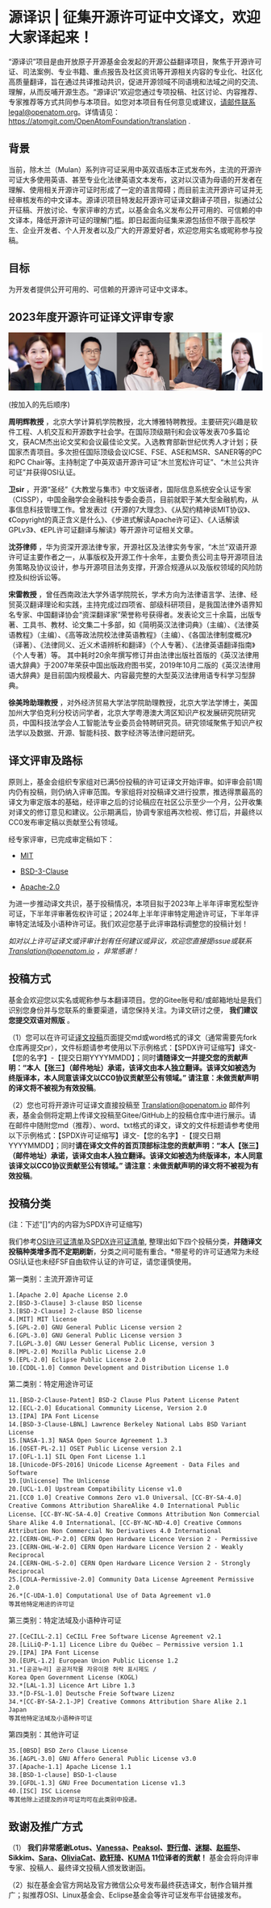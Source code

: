 # 源译识 | 征集开源许可证中文译文，欢迎大家译起来！

“源译识”项目是由开放原子开源基金会发起的开源公益翻译项目，聚焦于开源许可证、司法案例、专业书籍、重点报告及社区资讯等开源相关内容的专业化、社区化高质量翻译，旨在通过共译推动共识，促进开源领域不同语境和法域之间的交流、理解，从而反哺开源生态。“源译识”欢迎您通过专项投稿、社区讨论、内容推荐、专家推荐等方式共同参与本项目。如您对本项目有任何意见或建议，请邮件联系legal@openatom.org。详情请见：https://atomgit.com/OpenAtomFoundation/translation .

## 背景
当前，除木兰（Mulan）系列许可证采用中英双语版本正式发布外，主流的开源许可证大多使用英语、甚至专业化法律英语文本发布，这对以汉语为母语的开发者在理解、使用相关开源许可证时形成了一定的语言障碍；而目前主流开源许可证并无经审核发布的中文译本。源译识项目特发起开源许可证译文翻译子项目，拟通过公开征稿、开放讨论、专家评审的方式，以基金会名义发布公开可用的、可信赖的中文译本，降低开源许可证的理解门槛。即日起面向征集来源包括但不限于高校学生、企业开发者、个人开发者以及广大的开源爱好者，欢迎您用实名或昵称参与投稿。

## 目标
为开发者提供公开可用的、可信赖的开源许可证中文译本。

## 2023年度开源许可证译文评审专家

![输入图片说明](%E8%AF%91%E6%96%87%E8%AF%84%E5%AE%A1&%E5%AE%A1%E5%AE%9A%E7%A8%BF/%E4%B8%93%E5%AE%B6%E8%AF%84%E5%AE%A1%E5%9B%A22023.png)

(按加入的先后顺序)

 **周明辉教授** ，北京大学计算机学院教授，北大博雅特聘教授。主要研究兴趣是软件工程、人机交互和开源数字社会学。在国际顶级期刊和会议等发表70多篇论文，获ACM杰出论文奖和会议最佳论文奖。入选教育部新世纪优秀人才计划；获国家杰青项目。多次担任国际顶级会议ICSE、FSE、ASE和MSR、SANER等的PC和PC Chair等。主持制定了中英双语开源许可证“木兰宽松许可证”、“木兰公共许可证”并获得OSI认证。

 **卫sir** ，开源“圣经”《大教堂与集市》中文版译者，国际信息系统安全认证专家（CISSP），中国金融学会金融科技专委会委员，目前就职于某大型金融机构，从事信息科技管理工作。曾发表过《开源的7大理念》、《从契约精神谈MIT协议》、《Copyright的真正含义是什么》、《步进式解读Apache许可证》、《人话解读GPLv3》、《EPL许可证翻译与解读》等开源许可证相关文章。

 **沈芬律师** ，华为资深开源法律专家，开源社区及法律实务专家，“木兰”双语开源许可证主要作者之一，从事版权及开源工作十余年，主要负责公司主导开源项目法务策略及协议设计，参与开源项目法务支撑，开源合规遵从以及版权领域的风险防控及纠纷诉讼等。

 **宋雷教授** ，曾任西南政法大学外语学院院长，学术方向为法律语言学、法律、经贸英汉翻译理论和实践，主持完成过四项省、部级科研项目，是我国法律外语界知名专家、中国翻译协会“资深翻译家”荣誉称号获得者。发表论文三十余篇，出版专著、工具书、教材、论文集二十多部，如《简明英汉法律词典》（主编）、《法律英语教程》（主编）、《高等政法院校法律英语教程》（主编）、《各国法律制度概况》（译著）、《法律同义、近义术语辨析和翻译》（个人专著）、《法律英语翻译指南》（个人专著）等。 其中耗时20余年撰写修订并由法律出版社首版的《英汉法律用语大辞典》于2007年荣获中国出版政府图书奖，2019年10月二版的《英汉法律用语大辞典》是目前国内规模最大、内容最完整的大型英汉法律用语专科学习型辞典。

 **徐美玲助理教授** ，对外经济贸易大学法学院助理教授，北京大学法学博士，美国加州大学伯克利分校访问学者，北京大学粤港澳大湾区知识产权发展研究院研究员，中国科技法学会人工智能法专业委员会特聘研究员。研究领域聚焦于知识产权法学以及数据、开源、智能科技、数字经济等法律问题研究。


## 译文评审及路标

原则上，基金会组织专家组对已满5份投稿的许可证译文开始评审。如评审会前1周内仍有投稿，则仍纳入评审范围。专家组将对投稿译文进行投票，推选得票最高的译文为审定版本的基础，经评审之后的讨论稿应在社区公示至少一个月，公开收集对译文的修订意见和建议。公示期满后，协调专家组再次检视、修订后，并最终以CC0发布审定稿以贡献至公有领域。

经专家评审，已完成审定稿如下：

- [MIT](https://gitee.com/OpenAtomFoundation/legal-license-translation/blob/master/%E8%AF%91%E6%96%87%E8%AF%84%E5%AE%A1&%E5%AE%A1%E5%AE%9A%E7%A8%BF/MIT%E7%BF%BB%E8%AF%91-%E8%AF%84%E5%AE%A1%E4%BC%9A%E5%AE%A1%E5%AE%9A%E7%A8%BF-20230115.md)

- [BSD-3-Clause](https://gitee.com/OpenAtomFoundation/legal-license-translation/blob/master/%E8%AF%91%E6%96%87%E8%AF%84%E5%AE%A1&%E5%AE%A1%E5%AE%9A%E7%A8%BF/BSD-3-clause%E7%BF%BB%E8%AF%91-%E8%AF%84%E5%AE%A1%E4%BC%9A%E5%AE%A1%E5%AE%9A%E7%A8%BF-20230115.md)

- [Apache-2.0](https://gitee.com/OpenAtomFoundation/legal-license-translation/blob/master/%E8%AF%91%E6%96%87%E8%AF%84%E5%AE%A1&%E5%AE%A1%E5%AE%9A%E7%A8%BF/Apache-2.0%E7%BF%BB%E8%AF%91-%E8%AF%84%E5%AE%A1%E4%BC%9A%E5%AE%A1%E5%AE%9A%E7%A8%BF-20230409.md)

为进一步推动译文共识，基于投稿情况，本项目拟于2023年上半年评审宽松型许可证，下半年评审著佐权许可证；2024年上半年评审特定用途许可证，下半年评审特定法域及小语种许可证。我们欢迎您基于此评审路标调整您的投稿计划！

_如对以上许可证译文或评审计划有任何建议或异议，欢迎您直接提issue或联系  Translation@openatom.io ，非常感谢！_ 


## 投稿方式

基金会欢迎您以实名或昵称参与本翻译项目。您的Gitee账号和/或邮箱地址是我们识别您身份并与您联系的重要渠道，请您保持关注。为译文研讨之便， **我们建议您提交双语对照版** 。

（1）您可以在许可证[译文投稿](http://gitee.com/OpenAtomFoundation/legal-license-translation/tree/master/%E8%AF%91%E6%96%87%E6%8A%95%E7%A8%BF)页面提交md或word格式的译文（通常需要先fork仓库再提交pr），文件标题请参考使用以下示例格式：【SPDX许可证缩写】译文-【您的名字】-【提交日期YYYYMMDD】；同时**请随译文一并提交您的贡献声明：“本人【张三】（邮件地址）承诺，该译文由本人独立翻译。该译文如被选为终版译本，本人同意该译文以CC0协议贡献至公有领域。” 请注意：未做贡献声明的译文将不被视为有效投稿**。

（2）您也可将开源许可证译文直接投稿至 Translation@openatom.io 邮件列表，基金会侧将定期上传译文投稿至Gitee/GitHub上的投稿仓库中进行展示。请在邮件中随附您md（推荐）、word、txt格式的译文，译文的文件标题请参考使用以下示例格式：【SPDX许可证缩写】译文-【您的名字】-【提交日期YYYYMMDD】；同时**请在译文文件的首页顶部标注您的贡献声明：“本人【张三】（邮件地址）承诺，该译文由本人独立翻译。该译文如被选为终版译本，本人同意该译文以CC0协议贡献至公有领域。” 请注意：未做贡献声明的译文将不被视为有效投稿**。


## 投稿分类
(注：下述“[]”内的内容为SPDX许可证缩写)


我们参考[OSI许可证清单](https://opensource.org/licenses/)及[SPDX许可证清单](https://spdx.org/licenses/), 整理出如下四个投稿分类，**并随译文投稿种类增多而不定期刷新**，分类之间可能有重合。*带星号的许可证通常为未经OSI认证也未经FSF自由软件认证的许可证，请您谨慎使用。

第一类别：主流开源许可证


```
1.[Apache 2.0] Apache License 2.0
2.[BSD-3-Clause] 3-clause BSD license
3.[BSD-2-Clause] 2-clause BSD license
4.[MIT] MIT license
5.[GPL-2.0] GNU General Public License version 2
6.[GPL-3.0] GNU General Public License version 3
7.[LGPL-3.0] GNU Lesser General Public License, version 3
8.[MPL-2.0] Mozilla Public License 2.0
9.[EPL-2.0] Eclipse Public License 2.0
10.[CDDL-1.0] Common Development and Distribution License 1.0

```

第二类别：特定用途许可证


```
11.[BSD-2-Clause-Patent] BSD-2 Clause Plus Patent License Patent
12.[ECL-2.0] Educational Community License, Version 2.0
13.[IPA] IPA Font License
14.[BSD-3-Clause-LBNL] Lawrence Berkeley National Labs BSD Variant License
15.[NASA-1.3] NASA Open Source Agreement 1.3
16.[OSET-PL-2.1] OSET Public License version 2.1
17.[OFL-1.1] SIL Open Font License 1.1
18.[Unicode-DFS-2016] Unicode License Agreement - Data Files and Software
19.[Unlicense] The Unlicense
20.[UCL-1.0] Upstream Compatibility License v1.0
21.[CC0 1.0] Creative Commons Zero v1.0 Universal、[CC-BY-SA-4.0] Creative Commons Attribution ShareAlike 4.0 International Public License、[CC-BY-NC-SA-4.0] Creative Commons Attribution Non Commercial Share Alike 4.0 International、[CC-BY-NC-ND-4.0] Creative Commons Attribution Non Commercial No Derivatives 4.0 International
22.[CERN-OHL-P-2.0] CERN Open Hardware Licence Version 2 - Permissive
23.[CERN-OHL-W-2.0] CERN Open Hardware Licence Version 2 - Weakly Reciprocal
24.[CERN-OHL-S-2.0] CERN Open Hardware Licence Version 2 - Strongly Reciprocal
25.[CDLA-Permissive-2.0] Community Data License Agreement Permissive 2.0
26.*[C-UDA-1.0] Computational Use of Data Agreement v1.0
等其他特定用途的许可证

```

第三类别：特定法域及小语种许可证


```
27.[CeCILL-2.1] CeCILL Free Software License Agreement v2.1
28.[LiLiQ-P-1.1] Licence Libre du Québec – Permissive version 1.1
29.[IPA] IPA Font License
30.[EUPL-1.2] European Union Public License 1.2
31.*[공공누리] 공공저작물 자유이용 허락 표시제도 / Korea Open Government License (KOGL)
32.*[LAL-1.3] Licence Art Libre 1.3
33.*[D-FSL-1.0] Deutsche Freie Software Lizenz
34.*[CC-BY-SA-2.1-JP] Creative Commons Attribution Share Alike 2.1 Japan
等其他特定法域及小语种许可证

```


第四类别：其他许可证

```
35.[0BSD] BSD Zero Clause License
36.[AGPL-3.0] GNU Affero General Public License v3.0
37.[Apache-1.1] Apache License 1.1
38.[BSD-1-clause] BSD-1-clause
39.[GFDL-1.3] GNU Free Documentation License v1.3
40.[ISC] ISC License
等其他除上述提及的许可证均可在此类别中投递。

```



## 致谢及推广方式
（1） **我们非常感谢Lotus、[Vanessa](http://gitee.com/vanessaguo)、[Peaksol](http://gitee.com/peaksol)、[野行僧](http://gitee.com/gzkoala)、[迷糊](http://gitee.com/xriqc)、[赵振华](http://gitee.com/richzhao409)、Sikkim、[Sara](http://gitee.com/zhang-glas)、[OliviaCat](https://gitee.com/oliviacat)、[欧轩琦](https://gitee.com/ouxuanqi)、[KUMA](https://gitee.com/xue-yangjie) 11位译者的贡献！** 基金会将向评审专家、投稿人、最终译文投稿人颁发致谢函。

（2）拟在基金会官方网站及官方微信公众号发布最终获选译文，制作合辑并推广；拟推荐OSI、Linux基金会、Eclipse基金会等许可证发布平台链接发布。